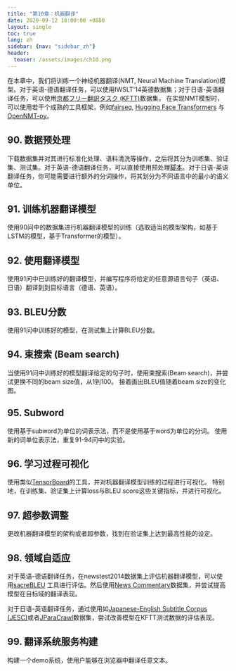 ```yaml
---
title: "第10章：机器翻译"
date: 2020-09-12 18:00:00 +0800
layout: single
toc: true
lang: zh
sidebar: {nav: "sidebar_zh"}
header:
  teaser: /assets/images/ch10.png
---
```


在本章中，我们将训练一个神经机器翻译(NMT, Neural Machine Translation)模型。对于英语-德语翻译任务，可以使用IWSLT'14英德数据集；对于日语-英语翻译任务，可以使用[京都フリー翻訳タスク (KFTT)](http://www.phontron.com/kftt/index-ja.html)数据集。
在实现NMT模型时，可以使用若干个成熟的工具框架，例如[fairseq](https://github.com/pytorch/fairseq), [Hugging Face Transformers](https://github.com/huggingface/transformers) 与 [OpenNMT-py](https://github.com/OpenNMT/OpenNMT-py)。



## 90. 数据预处理

下载数据集并对其进行标准化处理、语料清洗等操作，之后将其分为训练集、验证集、测试集。对于英语-德语翻译任务，可以直接使用预处理[脚本](https://github.com/nlp100/nlp100.github.io/blob/master/tools/prepare_mt_data.sh)。对于日语-英语翻译任务，你可能需要进行额外的分词操作，将其划分为不同语言中的最小的语义单位。

## 91. 训练机器翻译模型

使用90问中的数据集进行机器翻译模型的训练（选取适当的模型架构，如基于LSTM的模型，基于Transformer的模型）。

## 92. 使用翻译模型

使用91问中已训练好的翻译模型，并编写程序将给定的任意源语言句子（英语、日语）翻译到到目标语言（德语、英语）。

## 93. BLEU分数

使用91问中训练好的模型，在测试集上计算BLEU分数。

## 94. 束搜索 (Beam search)

当使用91问中训练好的模型翻译给定的句子时，使用束搜索(Beam search)，并尝试更换不同的beam size值，从1到100。
接着画出BLEU值随着beam size的变化图。

## 95. Subword

使用基于subword为单位的词表示法，而不是使用基于word为单位的分词。
使用新的词单位表示法，重复91-94问中的实验。


## 96. 学习过程可视化

使用类似[TensorBoard](https://www.tensorflow.org/tensorboard)的工具，并对机器翻译模型训练的过程进行可视化。 
特别地，在训练集、验证集上计算loss与BLEU score这些关键指标，并进行可视化。

## 97. 超参数调整

更改机器翻译模型的架构或者超参数，找到在验证集上达到最高性能的设定。

## 98. 领域自适应
对于英语-德语翻译任务，在newstest2014数据集上评估机器翻译模型，可以使用[sacreBLEU](https://github.com/mjpost/sacreBLEU) 工具进行评估。然后使用[News Commentary](http://data.statmt.org/news-commentary/v15/training/news-commentary-v15.de-en.tsv.gz)数据集，并尝试提高模型在目标域的翻译表现。

对于日语-英语翻译任务，通过使用如[Japanese-English Subtitle Corpus (JESC)](https://nlp.stanford.edu/projects/jesc/index_ja.html)或者[JParaCrawl](http://www.kecl.ntt.co.jp/icl/lirg/jparacrawl/)数据集，尝试改善模型在KFTT测试数据的评估表现。

## 99. 翻译系统服务构建

构建一个demo系统，使用户能够在浏览器中翻译任意文本。